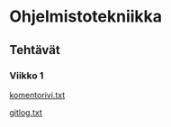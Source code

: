 # Ohjelmistotekniikka


## Tehtävät

### Viikko 1
[komentorivi.txt](https://github.com/ArttuJanhunen/ot-harjoitustyo/blob/master/laskarit/viikko1/komentorivi.txt)

[gitlog.txt](https://github.com/ArttuJanhunen/ot-harjoitustyo/blob/master/laskarit/viikko1/gitlog.txt)
